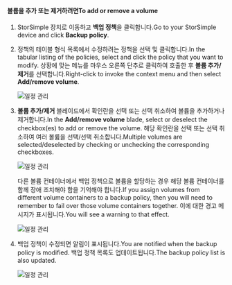 <!--author=alkohli last changed: 01/02/17-->


#### <a name="to-add-or-remove-a-volume"></a><span data-ttu-id="63c9f-101">볼륨을 추가 또는 제거하려면</span><span class="sxs-lookup"><span data-stu-id="63c9f-101">To add or remove a volume</span></span>

1. <span data-ttu-id="63c9f-102">StorSimple 장치로 이동하고 **백업 정책**을 클릭합니다.</span><span class="sxs-lookup"><span data-stu-id="63c9f-102">Go to your StorSimple device and click **Backup policy**.</span></span>

2. <span data-ttu-id="63c9f-103">정책의 테이블 형식 목록에서 수정하려는 정책을 선택 및 클릭합니다.</span><span class="sxs-lookup"><span data-stu-id="63c9f-103">In the tabular listing of the policies, select and click the policy that you want to modify.</span></span> <span data-ttu-id="63c9f-104">상황에 맞는 메뉴를 마우스 오른쪽 단추로 클릭하여 호출한 후 **볼륨 추가/제거**를 선택합니다.</span><span class="sxs-lookup"><span data-stu-id="63c9f-104">Right-click to invoke the context menu and then select **Add/remove volume**.</span></span>

    ![일정 관리](./media/storsimple-8000-add-remove-volume-backup-policy-u2/addvolbupol1.png)

3. <span data-ttu-id="63c9f-106">**볼륨 추가/제거** 블레이드에서 확인란을 선택 또는 선택 취소하여 볼륨을 추가하거나 제거합니다.</span><span class="sxs-lookup"><span data-stu-id="63c9f-106">In the **Add/remove volume** blade, select or deselect the checkbox(es) to add or remove the volume.</span></span> <span data-ttu-id="63c9f-107">해당 확인란을 선택 또는 선택 취소하여 여러 볼륨을 선택/선택 취소합니다.</span><span class="sxs-lookup"><span data-stu-id="63c9f-107">Multiple volumes are selected/deselected by checking or unchecking the corresponding checkboxes.</span></span>

    ![일정 관리](./media/storsimple-8000-add-remove-volume-backup-policy-u2/addvolbupol3.png)

    <span data-ttu-id="63c9f-109">다른 볼륨 컨테이너에서 백업 정책으로 볼륨을 할당하는 경우 해당 볼륨 컨테이너를 함께 장애 조치해야 함을 기억해야 합니다.</span><span class="sxs-lookup"><span data-stu-id="63c9f-109">If you assign volumes from different volume containers to a backup policy, then you will need to remember to fail over those volume containers together.</span></span> <span data-ttu-id="63c9f-110">이에 대한 경고 메시지가 표시됩니다.</span><span class="sxs-lookup"><span data-stu-id="63c9f-110">You will see a warning to that effect.</span></span>

    ![일정 관리](./media/storsimple-8000-add-remove-volume-backup-policy-u2/addvolbupol2.png)

4. <span data-ttu-id="63c9f-112">백업 정책이 수정되면 알림이 표시됩니다.</span><span class="sxs-lookup"><span data-stu-id="63c9f-112">You are notified when the backup policy is modified.</span></span> <span data-ttu-id="63c9f-113">백업 정책 목록도 업데이트됩니다.</span><span class="sxs-lookup"><span data-stu-id="63c9f-113">The backup policy list is also updated.</span></span>

    ![일정 관리](./media/storsimple-8000-add-remove-volume-backup-policy-u2/addvolbupol6.png)




